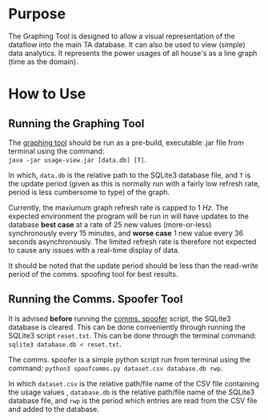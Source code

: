# Purpose

The Graphing Tool is designed to allow a visual representation of the dataflow into the main TA database. It can also be used to view (simple) data analytics. It represents the power usages of all house's as a line graph (time as the domain).



# How to Use
## Running the Graphing Tool
The [graphing tool](https://github.com/carleton-smart-grid/usage-visualizer/blob/master/src/ctrl/UsageControl.java) should be run as a pre-build, executable .jar file from terminal using the command:<br> `java -jar usage-view.jar [data.db] [T]`.


In which, `data.db` is the relative path to the SQLite3 database file, and `T` is the update period (given as this is normally run with a fairly low refresh rate, period is less cumbersome to type) of the graph.

Currently, the maxiumum graph refresh rate is capped to 1 *Hz*. The expected environment the program will be run in will have updates to the database **best case** at a rate of
25 new values (more-or-less) synchronously every 15 minutes, and **worse case** 1 new value every 36 seconds asynchronously. The limited refresh rate is therefore not expected to cause any issues with a real-time display of data.

It should be noted that the update period should be less than the read-write period of the comms. spoofing tool for best results.



## Running the Comms. Spoofer Tool
It is advised **before** running the [comms. spoofer](https://github.com/carleton-smart-grid/usage-visualizer/blob/master/dat/spoofcomms.py) script, the SQLite3 database is cleared. This can be done conveniently through running the SQLite3 script `reset.txt`. This can be done through the terminal command:<br> `sqlite3 database.db < reset.txt`.

The comms. spoofer is a simple python script run from terminal using the command: `python3 spoofcomms.py dataset.csv database.db rwp`.

In which `dataset.csv` is the relative path/file name of the CSV file containing the usage values ,  `database.db` is the relative path/file name of the SQLite3 database file, and `rwp` is the period which entries are read from the CSV file and added to the database.

